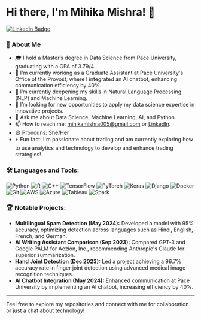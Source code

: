 # Hi there, I'm Mihika Mishra! 👋

[![Linkedin Badge](https://img.shields.io/badge/-LinkedIn-blue?style=flat-square&logo=Linkedin&logoColor=white&link=https://www.linkedin.com/in/mihika-mishra-570/)](https://www.linkedin.com/in/mihika-mishra-570/)

### 🚀 About Me

- 🎓 I hold a Master’s degree in Data Science from Pace University, graduating with a GPA of 3.79/4.
- 💼 I'm currently working as a Graduate Assistant at Pace University's Office of the Provost, where I integrated an AI chatbot, enhancing communication efficiency by 40%.
- 🌱 I’m currently deepening my skills in Natural Language Processing (NLP) and Machine Learning.
- 🤔 I’m looking for new opportunities to apply my data science expertise in innovative projects.
- 💬 Ask me about Data Science, Machine Learning, AI, and Python.
- 📫 How to reach me: [mihikamishra005@gmail.com](mailto:mihikamishra005@gmail.com) or [LinkedIn](https://www.linkedin.com/in/mihika-mishra-570/).
- 😄 Pronouns: She/Her
- ⚡ Fun fact: I'm passionate about trading and am currently exploring how to use analytics and technology to develop and enhance trading strategies!

### 🛠️ Languages and Tools:
![Python](https://img.shields.io/badge/-Python-333333?style=flat&logo=python)
![R](https://img.shields.io/badge/-R-333333?style=flat&logo=r)
![C++](https://img.shields.io/badge/-C++-333333?style=flat&logo=cplusplus)
![TensorFlow](https://img.shields.io/badge/-TensorFlow-333333?style=flat&logo=tensorflow)
![PyTorch](https://img.shields.io/badge/-PyTorch-333333?style=flat&logo=pytorch)
![Keras](https://img.shields.io/badge/-Keras-333333?style=flat&logo=keras)
![Django](https://img.shields.io/badge/-Django-333333?style=flat&logo=django)
![Docker](https://img.shields.io/badge/-Docker-333333?style=flat&logo=docker)
![Git](https://img.shields.io/badge/-Git-333333?style=flat&logo=git)
![AWS](https://img.shields.io/badge/-AWS-333333?style=flat&logo=amazon-aws)
![Azure](https://img.shields.io/badge/-Azure-333333?style=flat&logo=microsoft-azure)
![Tableau](https://img.shields.io/badge/-Tableau-333333?style=flat&logo=tableau)
![Spark](https://img.shields.io/badge/-Spark-333333?style=flat&logo=apache-spark)


### 🏆 Notable Projects:
- **Multilingual Spam Detection (May 2024):** Developed a model with 95% accuracy, optimizing detection across languages such as Hindi, English, French, and German.
- **AI Writing Assistant Comparison (Sep 2023):** Compared GPT-3 and Google PALM for Aezion, Inc., recommending Anthropic's Claude for superior summarization.
- **Hand Joint Detection (Dec 2023):** Led a project achieving a 96.7% accuracy rate in finger joint detection using advanced medical image recognition techniques.
- **AI Chatbot Integration (May 2024):** Enhanced communication at Pace University by implementing an AI chatbot, increasing efficiency by 40%.

---

Feel free to explore my repositories and connect with me for collaboration or just a chat about technology!
